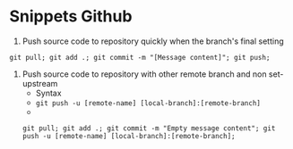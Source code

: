 # Snippets Github

1. Push source code to repository quickly when the branch's final setting
```shell
git pull; git add .; git commit -m "[Message content]"; git push;
```

1. Push source code to repository with other remote branch and non set-upstream
    - Syntax
    - `git push -u [remote-name] [local-branch]:[remote-branch]`
    - 
    ```shell
    git pull; git add .; git commit -m "Empty message content"; git push -u [remote-name] [local-branch]:[remote-branch];
    ```